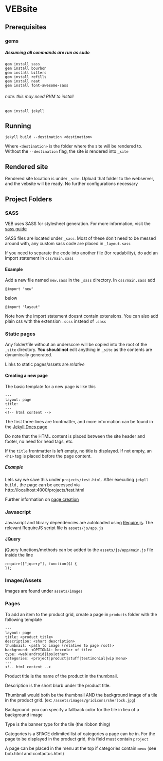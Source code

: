 VEBsite
=======

## Prerequisites
### gems
##### Assuming all commands are run as sudo
	gem install sass
	gem install bourbon
	gem install bitters
	gem install refills
	gem install neat
	gem install font-awesome-sass
	
###### note: this may need RVM to install
	gem install jekyll 
	

## Running
	jekyll build --destination <destination>

Where `<destination>` is the folder where the site will be rendered to.  
Without the `--destination` flag, the site is rendered into `_site`

## Rendered site
Rendered site location is under `_site`.  Upload that folder to the webserver, and the vebsite will be ready.  No further configurations necessary

## Project Folders
### SASS
VEB uses SASS for stylesheet generation. For more information, visit the [sass guide](http://sass-lang.com/guide)

SASS files are located under `_sass`.
Most of these don't need to be messed around with, any custom sass code are placed in `_layout.sass`

If you need to separate the code into another file (for readability), do add an import statement in `css/main.sass`

#### Example
Add a new file named `new.sass` in the `_sass` directory.
In `css/main.sass` add 

	@import "new"

below

	@import "layout"

Note how the import statement doesnt contain extensions.  You can also add plain css with the extension `.scss` instead of `.sass`

### Static pages
Any folder/file without an underscore will be copied into the root of the `_site` directory.  **You should not** edit anything in `_site` as the contents are dynamically generated.

Links to static pages/assets are *relative*

#### Creating a new page
The basic template for a new page is like this

	---
	layout: page
	title: 
	---
	<!-- html content -->

The first three lines are frontmatter, and more information can be found in the [Jekyll Docs page](http://jekyllrb.com/docs/frontmatter/)

Do note that the HTML content is placed between the site header and footer, no need for head tags, etc.

If the `title` frontmatter is left empty, no title is displayed.  If not empty, an `<h1>` tag is placed before the page content.

##### Example
Lets say we save this under `projects/test.html`.  After executing `jekyll build` , the page can be accessed via 
	http://localhost:4000/projects/test.html

Further information on [page creation](http://jekyllrb.com/docs/pages/)

### Javascript
Javascript and library dependencies are autoloaded using [Require.js](http://requirejs.org).  The relevant RequireJS script file is `assets/js/app.js`
#### JQuery
jQuery functions/methods can be added to the `assets/js/app/main.js` file inside the line

	require(["jquery"], function($) {
	});

### Images/Assets
Images are found under `assets/images`


### Pages
To add an item to the product grid, create a page in `products` folder with the following template
	
	---
	layout: page
	title: <product title>
	description: <short description>
	thumbnail: <path to image (relative to page root)>
	background: <OPTIONAL: hexcolor of tile>
	type: <web|android|ios|other>
	categories: <project|product|stuff|testimonial|wip|menu>
	---
	<!-- html content -->

Product title is the name of the product in the thumbnail.

Description is the short blurb under the product title.

Thumbnail would both be the thumbnail AND the background image of a tile in the product grid. (ex: `/assets/images/gridicons/sherlock.jpg`)

Background: you can specify a fallback color for the tile in lieu of a background image

Type is the banner type for the tile (the ribbon thing)

Categories is a SPACE delimited list of categories a page can be in.  For the page to be displayed in the product grid, this field must contain `project`

A page can be placed in the menu at the top if categories contain `menu` (see bob.html and contactus.html)

